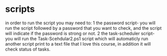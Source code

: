 # scripts
in order to run the script you may need to:
1 the password script- you will run the script followed by a password that you want to check, and the script will indicate if the password is strong or not.
2 the task-scheduler script- you will run the Task-Scehdular2.ps1 script which will automaticly run another script print to a text file that I love this course, in addition it will check status of tasks.
